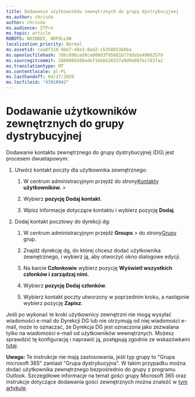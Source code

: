 ```yaml
---
title: Dodawanie użytkowników zewnętrznych do grupy dystrybucyjnej
ms.author: chrisda
author: chrisda
ms.audience: ITPro
ms.topic: article
ROBOTS: NOINDEX, NOFOLLOW
localization_priority: Normal
ms.assetid: caa0f310-0bb7-48e3-8ad2-cb358b53bbba
ms.openlocfilehash: 7dbc69bced9ca800d3f95081b77dda5e49662579
ms.sourcegitcommit: 286000b588adef1bbbb28337a9d9e087ec783fa2
ms.translationtype: MT
ms.contentlocale: pl-PL
ms.lasthandoff: 04/27/2020
ms.locfileid: "43910942"
---
```

# <a name="add-external-users-to-a-distribution-group"></a>Dodawanie użytkowników zewnętrznych do grupy dystrybucyjnej

Dodawanie kontaktu zewnętrznego do grupy dystrybucyjnej (DG) jest procesem dwuetapowym:
  
1. Utwórz kontakt poczty dla użytkownika zewnętrznego:
    
    1. W centrum administracyjnym przejdź do strony[Kontakty](https://admin.microsoft.com/adminportal/home#/Contact) **użytkowników.** >  
    
    2. Wybierz **pozycję Dodaj kontakt**.
    
    3. Wpisz informacje dotyczące kontaktu i wybierz pozycję **Dodaj**.
    
2. Dodaj kontakt pocztowy do dyrekcji dg:
    
    1. W centrum administracyjnym przejdź **Groups** > do strony[Grupy](https://admin.microsoft.com/adminportal/home#/groups) grup. 
    
    2. Znajdź dyrekcję dg, do której chcesz dodać użytkownika zewnętrznego, i wybierz ją, aby otworzyć okno dialogowe edycji.
    
    3. Na karcie **Członkowie** wybierz pozycję **Wyświetl wszystkich członków i zarządzaj nimi.** 
    
    4. Wybierz **pozycję Dodaj członków**.
    
    5. Wybierz kontakt poczty utworzony w poprzednim kroku, a następnie wybierz pozycję **Zapisz**.
    
Jeśli po wykonać te kroki użytkownicy zewnętrzni nie mogą wysyłać wiadomości e-mail do Dyrekcji DG lub nie otrzymują od niej wiadomości e-mail, może to oznaczać, że Dyrekcja DG jest oznaczona jako zezwalana tylko na wiadomości e-mail od użytkowników wewnętrznych. Możesz sprawdzić tę konfigurację i naprawić ją, postępują zgodnie ze wskazówkami [tutaj](https://docs.microsoft.com/exchange/mail-flow-best-practices/non-delivery-reports-in-exchange-online/fix-error-code-5-7-133-in-exchange-online).
  
 **Uwaga:** Te instrukcje nie mają zastosowania, jeśli typ grupy to "Grupa microsoft 365" zamiast "Grupa dystrybucyjna". W takim przypadku można dodać użytkownika zewnętrznego bezpośrednio do grupy z programu Outlook. Szczegółowe informacje na temat gości grupy Microsoft 365 oraz instrukcje dotyczące dodawania gości zewnętrznych można znaleźć w [tym artykule](https://support.office.com/article/Guest-access-in-Office-365-Groups-bfc7a840-868f-4fd6-a390-f347bf51aff6.aspx).
  
